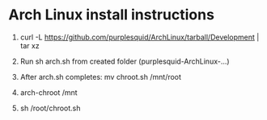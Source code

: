 # Arch Linux install instructions

1) curl -L https://github.com/purplesquid/ArchLinux/tarball/Development | tar xz

2) Run sh arch.sh from created folder (purplesquid-ArchLinux-...)

3) After arch.sh completes: mv chroot.sh /mnt/root

4) arch-chroot /mnt 

5) sh /root/chroot.sh
